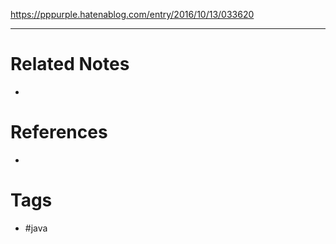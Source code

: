 https://pppurple.hatenablog.com/entry/2016/10/13/033620

---
# Related Notes
- 

# References
- 

# Tags
- #java 